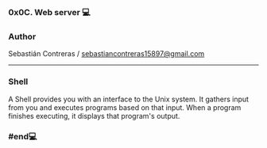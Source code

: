 ### 0x0C. Web server 💻

### Author

Sebastián Contreras / sebastiancontreras15897@gmail.com

--------------------------------------------------------
### Shell

A Shell provides you with an interface to the Unix system. It gathers input from you and executes programs based on that input. When a program finishes executing, it displays that program's output.

### #end💻
